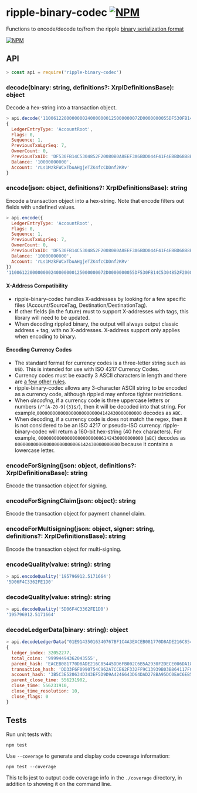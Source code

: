 # ripple-binary-codec [![NPM](https://img.shields.io/npm/v/ripple-binary-codec.svg)](https://npmjs.org/package/ripple-binary-codec)

Functions to encode/decode to/from the ripple [binary serialization format](https://xrpl.org/serialization.html)

[![NPM](https://nodei.co/npm/ripple-binary-codec.png)](https://www.npmjs.org/package/ripple-binary-codec)

## API
```js
> const api = require('ripple-binary-codec')
```


### decode(binary: string, definitions?: XrplDefinitionsBase): object
Decode a hex-string into a transaction object.
```js
> api.decode('1100612200000000240000000125000000072D0000000055DF530FB14C5304852F20080B0A8EEF3A6BDD044F41F4EBBD68B8B321145FE4FF6240000002540BE4008114D0F5430B66E06498D4CEEC816C7B3337F9982337')
{
  LedgerEntryType: 'AccountRoot',
  Flags: 0,
  Sequence: 1,
  PreviousTxnLgrSeq: 7,
  OwnerCount: 0,
  PreviousTxnID: 'DF530FB14C5304852F20080B0A8EEF3A6BDD044F41F4EBBD68B8B321145FE4FF',
  Balance: '10000000000',
  Account: 'rLs1MzkFWCxTbuAHgjeTZK4fcCDDnf2KRv'
}
```

### encode(json: object, definitions?: XrplDefinitionsBase): string
Encode a transaction object into a hex-string. Note that encode filters out fields with undefined values.
```js
> api.encode({
  LedgerEntryType: 'AccountRoot',
  Flags: 0,
  Sequence: 1,
  PreviousTxnLgrSeq: 7,
  OwnerCount: 0,
  PreviousTxnID: 'DF530FB14C5304852F20080B0A8EEF3A6BDD044F41F4EBBD68B8B321145FE4FF',
  Balance: '10000000000',
  Account: 'rLs1MzkFWCxTbuAHgjeTZK4fcCDDnf2KRv'
})
'1100612200000000240000000125000000072D0000000055DF530FB14C5304852F20080B0A8EEF3A6BDD044F41F4EBBD68B8B321145FE4FF6240000002540BE4008114D0F5430B66E06498D4CEEC816C7B3337F9982337'
```

#### X-Address Compatibility
  * ripple-binary-codec handles X-addresses by looking for a few specific files (Account/SourceTag, Destination/DestinationTag).
  * If other fields (in the future) must to support X-addresses with tags, this library will need to be updated.
  * When decoding rippled binary, the output will always output classic address + tag, with no X-addresses. X-address support only applies when encoding to binary.

#### Encoding Currency Codes
  * The standard format for currency codes is a three-letter string such as `USD`. This is intended for use with ISO 4217 Currency Codes.
  * Currency codes must be exactly 3 ASCII characters in length and there are [a few other rules](https://xrpl.org/currency-formats.html#currency-codes).
  * ripple-binary-codec allows any 3-character ASCII string to be encoded as a currency code, although rippled may enforce tighter restrictions.
  * When _decoding_, if a currency code is three uppercase letters or numbers (`/^[A-Z0-9]{3}$/`), then it will be decoded into that string. For example,`0000000000000000000000004142430000000000` decodes as `ABC`.
  * When decoding, if a currency code is does not match the regex, then it is not considered to be an ISO 4217 or pseudo-ISO currency. ripple-binary-codec will return a 160-bit hex-string (40 hex characters). For example, `0000000000000000000000006142430000000000` (`aBC`) decodes as `0000000000000000000000006142430000000000` because it contains a lowercase letter.

### encodeForSigning(json: object, definitions?: XrplDefinitionsBase): string

Encode the transaction object for signing.

### encodeForSigningClaim(json: object): string

Encode the transaction object for payment channel claim.

### encodeForMultisigning(json: object, signer: string, definitions?: XrplDefinitionsBase): string

Encode the transaction object for multi-signing.

### encodeQuality(value: string): string
```js
> api.encodeQuality('195796912.5171664')
'5D06F4C3362FE1D0'
```

### decodeQuality(value: string): string
```js
> api.decodeQuality('5D06F4C3362FE1D0')
'195796912.5171664'
```

### decodeLedgerData(binary: string): object
```js
> api.decodeLedgerData("01E91435016340767BF1C4A3EACEB081770D8ADE216C85445DD6FB002C6B5A2930F2DECE006DA18150CB18F6DD33F6F0990754C962A7CCE62F332FF9C13939B03B864117F0BDA86B6E9B4F873B5C3E520634D343EF5D9D9A4246643D64DAD278BA95DC0EAC6EB5350CF970D521276CDE21276CE60A00")
{
  ledger_index: 32052277,
  total_coins: '99994494362043555',
  parent_hash: 'EACEB081770D8ADE216C85445DD6FB002C6B5A2930F2DECE006DA18150CB18F6',
  transaction_hash: 'DD33F6F0990754C962A7CCE62F332FF9C13939B03B864117F0BDA86B6E9B4F87',
  account_hash: '3B5C3E520634D343EF5D9D9A4246643D64DAD278BA95DC0EAC6EB5350CF970D5',
  parent_close_time: 556231902,
  close_time: 556231910,
  close_time_resolution: 10,
  close_flags: 0
}
```

## Tests

Run unit tests with:

    npm test

Use `--coverage` to generate and display code coverage information:

    npm test --coverage

This tells jest to output code coverage info in the `./coverage` directory, in addition to showing it on the command line.
